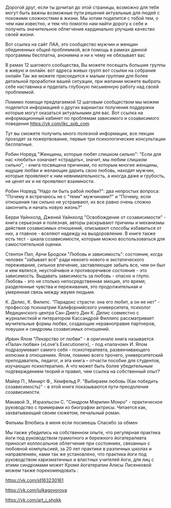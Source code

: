 Дорогой друг, если ты дочитал до этой страницы, возможно для тебя могут быть важны возможные пути решения актуальные для людей с похожими сложностями в жизни.
Мы хотим поделится с тобой тем, о чем нам известно, и тем что помогло нам найти дорогу к себе и получить значительное облегчение кардинально улучшив качество своей жизни.
 
Вот ссылка на сайт ЛАА, это сообщество мужчин и женщин обединенных общей проблеммой, вся помощь в рамках данной программы бесплатна, анонимна и ни к чему не обязывает вас
 
В рамах 12 шагового сообщества, Вы можете посещать большие группы в живую и онлайн. вот адреса живых групп
вот ссылки на собрания онлайн
Так же можете присоедится к малым группам для более детальной проработки вашей ситуации, при желании можете выбрать себе наставника и прделать глубокую письменную работу над своей проблеммой.

Помимо помощи предлагаемой 12 шаговым сообществом мы можем поделится информацией о других вариантах получения поддержки которые могут оказаться актуальными для вас.
Вот ссылка на информационный кабинет по проблемам зависимого и созависимого поведения
https://vk.com/ikc_spb_com

Тут вы сможете получить много полезной информации, все лекции проходят за пожертвование, первые три психологические консультации бесплатные.

Робин Норвуд "Женщины, которые любят слишком сильно": "Если для нас «любить» означает «страдать», значит, мы любим слишком сильно", - книга посвящена причинам, по которым многие женщины, ищущие любви и желающие дарить свою любовь, находят мужчин, которые проявляют к ним невнимательность, а иногда даже и грубость, не ценят их и не проявляют взаимности.

Робин Норвуд "Надо ли быть рабой любви?": два непростых вопроса: "Почему я встречаюсь не с "теми" мужчинами?" и "Почему, если отношения так сильно не устраивают, их все равно очень сложно закончить и начать новую жизнь?"

Берри Уайнхолд, Дженей Уайнхолд "Освобождение от созависимости" - книга серьезная и полезная, авторы раскрывают причины и механизмы действия созависимых отношений, описывают способы избавиться от них, а главное - вселяют надежду на выздоровление. В книге также есть тест - шкала созависимости, которым можно воспользоваться для самостоятельной оценки.

Стентон Пил, Арчи Бродски "Любовь и зависимость": состояние, когда человек "забывает всё" ради некоего нового и экстатического переживания, сильное влечение, заставляющее забыть все, чем он был и кем являлся, неустойчивое и противоречивое состояние - это зависимость. Выдавать зависимость за любовь - опасно и глупо. Любовь - это не столько непосредственная эмоция, это время, разделенные чувства и переживания, это продолжительная и умеренная связь между жвумя людьми.

К. Делис, К. Филипс. "Парадокс страсти: она его любит, а он ее нет" - профессор психиатрии Калифорнийского университета, психолог Медицинского центра Сан-Диего Дин К. Делис совместно с журналисткой и литератором Кассандрой Филлипс рассматривает мучительные формы любви, создающие неравноправие партнеров, ловушки и синдромы созависимых отношений.

Ирвин Ялом "Лекарство от любви" - в оригинале книга называется «Палач любви» («Love's Executioner»), - под «палачом» И. Ялом подразумевает самого себя - психотерапевта, развенчивающего иллюзии в отношениях. Ялом, помимо всего прочего, университетский преподаватель, педагог, и эта книга – отчасти пособие для студентов, изучающих психотерапию. А что может быть более убедительным подтверждением теорий и правил, чем ссылка на собственный опыт?

Майер П., Минирт Ф., Хемфельд Р. "Выбираем любовь (Как победить созависимость)" - в этой книге показываются пути преодоления созависимости.

Макавой Э., Израэльсон С. "Синдром Мэрилин Монро" - практическое руководство с примерами из биографии актрисы. Читается как, захватывающий своим сюжетом, печальный роман.

Фильмы
Влюбись в меня если посмеешь
Спасибо за обмен

Мы также убедились на собственном опыте, что регулярная практика йоги под руководством грамотного и бережного йогатерапевта приносит коллосальное облегчение при состояниях, связанных с любовной компульсией, за 20 лет практики в различных школах и направлениях, нами так же установлено, что практика йоги под руководством харизматичных и властных учителей йоги, для лиц с этими синдромами может Кроме йогатерапии Алисы Лисенковой можем также порекомендовать :

https://vk.com/id163230161

https://vk.com/julkagovorova

https://vk.com/art_i_shokk